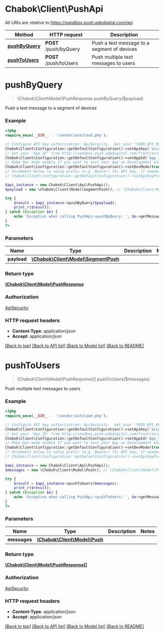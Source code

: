 # Chabok\Client\PushApi

All URIs are relative to *https://sandbox.push.adpdigital.com/api*

Method | HTTP request | Description
------------- | ------------- | -------------
[**pushByQuery**](PushApi.md#pushByQuery) | **POST** /push/byQuery | Push a text message to a segment of devices
[**pushToUsers**](PushApi.md#pushToUsers) | **POST** /push/toUsers | Push multiple text messages to users


# **pushByQuery**
> \Chabok\Client\Model\PushResponse pushByQuery($payload)

Push a text message to a segment of devices

### Example
```php
<?php
require_once(__DIR__ . '/vendor/autoload.php');

// Configure API key authorization: ApiSecurity,  Get your 'YOUR_API_KEY' from http://sandbox.push.adpdigital.com/front/account/edit 
Chabok\Client\Configuration::getDefaultConfiguration()->setApiKey('access_token', 'YOUR_API_KEY');
// Get your 'App_ID' from http://sandbox.push.adpdigital.com/front/account/edit 
Chabok\Client\Configuration::getDefaultConfiguration()->setAppId('App_ID');
// Make Dev mode enable If you want to test your App on Development environment or don't have Chabok premium account
Chabok\Client\Configuration::getDefaultConfiguration()->setDevMode(true);
// Uncomment below to setup prefix (e.g. Bearer) for API key, if needed
// Chabok\Client\Configuration::getDefaultConfiguration()->setApiKeyPrefix('access_token', 'Bearer');

$api_instance = new Chabok\Client\Api\PushApi();
$payload = new \Chabok\Client\Model\SegmentPush(); // \Chabok\Client\Model\SegmentPush | 

try {
    $result = $api_instance->pushByQuery($payload);
    print_r($result);
} catch (Exception $e) {
    echo 'Exception when calling PushApi->pushByQuery: ', $e->getMessage(), PHP_EOL;
}
?>
```

### Parameters

Name | Type | Description  | Notes
------------- | ------------- | ------------- | -------------
 **payload** | [**\Chabok\Client\Model\SegmentPush**](../Model/SegmentPush.md)|  |

### Return type

[**\Chabok\Client\Model\PushResponse**](../Model/PushResponse.md)

### Authorization

[ApiSecurity](../../README.md#ApiSecurity)

### HTTP request headers

 - **Content-Type**: application/json
 - **Accept**: application/json

[[Back to top]](#) [[Back to API list]](../../README.md#documentation-for-api-endpoints) [[Back to Model list]](../../README.md#documentation-for-models) [[Back to README]](../../README.md)

# **pushToUsers**
> \Chabok\Client\Model\PushResponse[] pushToUsers($messages)

Push multiple text messages to users

### Example
```php
<?php
require_once(__DIR__ . '/vendor/autoload.php');

// Configure API key authorization: ApiSecurity,  Get your 'YOUR_API_KEY' from http://sandbox.push.adpdigital.com/front/account/edit 
Chabok\Client\Configuration::getDefaultConfiguration()->setApiKey('access_token', 'YOUR_API_KEY');
// Get your 'App_ID' from http://sandbox.push.adpdigital.com/front/account/edit 
Chabok\Client\Configuration::getDefaultConfiguration()->setAppId('App_ID');
// Make Dev mode enable If you want to test your App on Development environment or don't have Chabok premium account
Chabok\Client\Configuration::getDefaultConfiguration()->setDevMode(true);
// Uncomment below to setup prefix (e.g. Bearer) for API key, if needed
// Chabok\Client\Configuration::getDefaultConfiguration()->setApiKeyPrefix('access_token', 'Bearer');

$api_instance = new Chabok\Client\Api\PushApi();
$messages = new \Chabok\Client\Model\Push(); // \Chabok\Client\Model\Push | 

try {
    $result = $api_instance->pushToUsers($messages);
    print_r($result);
} catch (Exception $e) {
    echo 'Exception when calling PushApi->pushToUsers: ', $e->getMessage(), PHP_EOL;
}
?>
```

### Parameters

Name | Type | Description  | Notes
------------- | ------------- | ------------- | -------------
 **messages** | [**\Chabok\Client\Model\Push**](../Model/Push.md)|  |

### Return type

[**\Chabok\Client\Model\PushResponse[]**](../Model/PushResponse.md)

### Authorization

[ApiSecurity](../../README.md#ApiSecurity)

### HTTP request headers

 - **Content-Type**: application/json
 - **Accept**: application/json

[[Back to top]](#) [[Back to API list]](../../README.md#documentation-for-api-endpoints) [[Back to Model list]](../../README.md#documentation-for-models) [[Back to README]](../../README.md)

